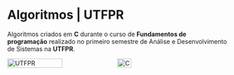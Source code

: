 # Algoritmos | UTFPR

Algoritmos criados em **C** durante o curso de **Fundamentos de programação** realizado no primeiro semestre de Análise e Desenvolvimento de Sistemas na **UTFPR**.

<div style="display: flex;">
<img title="Logo UTFPR" src="https://th.bing.com/th/id/R.099753e0b751424202b5224d97df32d2?rik=v%2bKXDODFHAKo0A&riu=http%3a%2f%2fportal.utfpr.edu.br%2ficones%2fcabecalho%2flogo-utfpr%2f%40%40images%2fimage.png&ehk=DP3PsrmxZs5VJvQCLyLH1fFJp8mIopBDXMnw18eRh8Q%3d&risl=&pid=ImgRaw&r=0" alt="UTFPR" width="50%" height="50%" data-align="center">
<img title="Logo C" src="https://wallpapercave.com/wp/wp4521293.png" alt="C" width="25%" height="25%" data-align="left">
</div>


